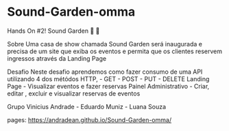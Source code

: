 # Sound-Garden-omma

Hands On #2!
Sound Garden 🎵 🎸

Sobre
Uma casa de show chamada Sound Garden será inaugurada e precisa de um site que exiba os eventos e permita que os clientes reservem ingressos através da Landing Page

Desafio
Neste desafio aprendemos como fazer consumo de uma API utilizando 4 dos métódos HTTP, - GET - POST - PUT - DELETE
Landing Page - Visualizar eventos e fazer reservas
Painel Administrativo - Criar, editar , excluir e visualizar reservas de eventos

Grupo
Vinicius Andrade -
Eduardo Muniz -
Luana Souza 

pages: https://andradean.github.io/Sound-Garden-omma/
